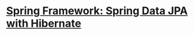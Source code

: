 # [Spring Framework: Spring Data JPA with Hibernate](https://app.pluralsight.com/library/courses/spring-jpa-hibernate/table-of-contents)

